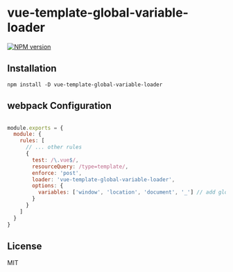 # vue-template-global-variable-loader 

[![NPM version](https://img.shields.io/npm/v/vue-template-global-variable-loader.svg)](https://www.npmjs.com/package/vue-template-global-variable-loader)


## Installation

```
npm install -D vue-template-global-variable-loader
```

## webpack Configuration

```javascript

module.exports = {
  module: {
    rules: [
      // ... other rules
      {
        test: /\.vue$/,
        resourceQuery: /type=template/,
        enforce: 'post',
        loader: 'vue-template-global-variable-loader',
        options: {
          variables: ['window', 'location', 'document', '_'] // add global variable as you want 
        }
      }
    ]
  }
}

```

## License

MIT

